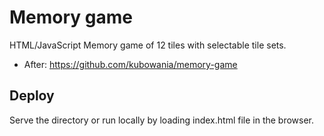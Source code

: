 # Memory game
HTML/JavaScript Memory game of 12 tiles with selectable tile sets.
* After: https://github.com/kubowania/memory-game
## Deploy
Serve the directory or run locally by loading index.html file in the browser.

